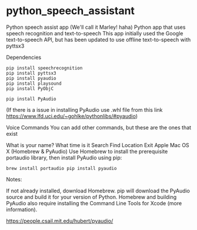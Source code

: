 # python_speech_assistant
Python speech assist app (We'll call it Marley! haha)
Python app that uses speech recognition and text-to-speech This app initially used the Google text-to-speech API, but has been updated to use offline text-to-speech with pyttsx3

Dependencies
```
pip install speechrecognition
pip install pyttsx3
pip install pyaudio
pip install playsound
pip install PyObjC 

```

``` 
pip install PyAudio 

```
(If there is a issue in installing PyAudio use .whl file from this link https://www.lfd.uci.edu/~gohlke/pythonlibs/#pyaudio)

Voice Commands
You can add other commands, but these are the ones that exist

What is your name?
What time is it
Search
Find Location
Exit
Apple Mac OS X (Homebrew & PyAudio)
Use Homebrew to install the prerequisite portaudio library, then install PyAudio using pip:

``` 
brew install portaudio pip install pyaudio 

```

Notes:

If not already installed, download Homebrew. pip will download the PyAudio source and build it for your version of Python. Homebrew and building PyAudio also require installing the Command Line Tools for Xcode (more information).

https://people.csail.mit.edu/hubert/pyaudio/
